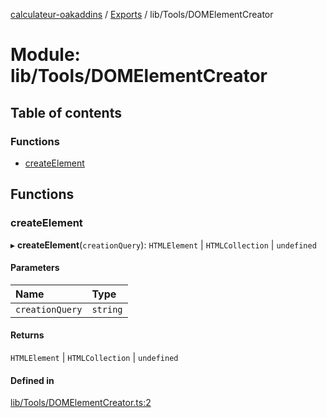 [calculateur-oakaddins](../README.md) / [Exports](../modules.md) / lib/Tools/DOMElementCreator

# Module: lib/Tools/DOMElementCreator

## Table of contents

### Functions

- [createElement](lib_tools_domelementcreator.md#createelement)

## Functions

### createElement

▸ **createElement**(`creationQuery`): `HTMLElement` \| `HTMLCollection` \| `undefined`

#### Parameters

| Name | Type |
| :------ | :------ |
| `creationQuery` | `string` |

#### Returns

`HTMLElement` \| `HTMLCollection` \| `undefined`

#### Defined in

[lib/Tools/DOMElementCreator.ts:2](https://github.com/P0ulpy/Configurateur-OakAddins/blob/a535c84/src/lib/Tools/DOMElementCreator.ts#L2)
